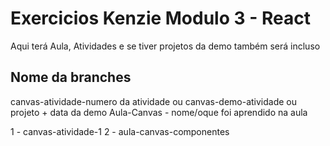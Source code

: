  # Exercicios Kenzie Modulo 3 - React
Aqui terá Aula, Atividades e se tiver projetos da demo também será incluso

## Nome da branches
canvas-atividade-numero da atividade ou
canvas-demo-atividade ou projeto + data da demo
Aula-Canvas - nome/oque foi aprendido na aula

1 - canvas-atividade-1
2 - aula-canvas-componentes 